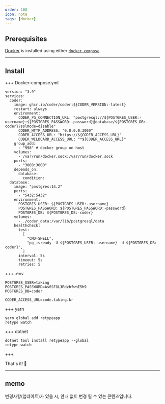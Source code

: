 ```yaml
---
order: 100
icon: note
tags: [docker]
---
```


## Prerequisites

[Docker](https://docs.docker.com/engine/install/) is installed using either [`docker compose`](https://docs.docker.com/compose/).

---

## Install

+++ Docker-compose.yml

```
version: "3.9"
services:
  coder:
    image: ghcr.io/coder/coder:${CODER_VERSION:-latest}
    restart: always
    environment:
      CODER_PG_CONNECTION_URL: "postgresql://${POSTGRES_USER:-username}:${POSTGRES_PASSWORD:-password}@database/${POSTGRES_DB:-coder}?sslmode=disable"
      CODER_HTTP_ADDRESS: "0.0.0.0:3000"
      CODER_ACCESS_URL: "https://${CODER_ACCESS_URL}"
      CODER_WILDCARD_ACCESS_URL: "*${CODER_ACCESS_URL}"
    group_add:
      - "998" # docker group on host
    volumes:
      - /var/run/docker.sock:/var/run/docker.sock
    ports:
      - "3000:3000"
    depends_on:
      database:
        condition:
  database:
    image: "postgres:14.2"
    ports:
      - "5432:5432"
    environment:
      POSTGRES_USER: ${POSTGRES_USER:-username}
      POSTGRES_PASSWORD: ${POSTGRES_PASSWORD:-password}
      POSTGRES_DB: ${POSTGRES_DB:-coder}
    volumes:
      - ./coder_data:/var/lib/postgresql/data
    healthcheck:
      test:
        [
          "CMD-SHELL",
          "pg_isready -U ${POSTGRES_USER:-username} -d ${POSTGRES_DB:-coder}",
        ]
      interval: 5s
      timeout: 5s
      retries: 5
```

+++ .env

```
POSTGRES_USER=taking
POSTGRES_PASSWORD=As6SF8L3RdzbfwnE5h9
POSTGRES_DB=coder

CODER_ACCESS_URL=code.taking.kr
```

+++ yarn

```
yarn global add retypeapp
retype watch
```

+++ dotnet

```
dotnet tool install retypeapp --global
retype watch
```

+++

That's it! :tada:

---

## memo

변경사항(업데이트)가 있을 시, 안내 없이 변경 될 수 있는 콘텐츠입니다.
